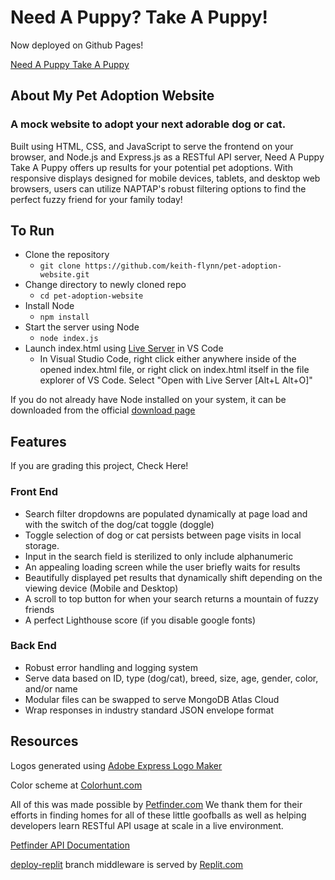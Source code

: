 # Need A Puppy? Take A Puppy!

Now deployed on Github Pages!

[Need A Puppy Take A Puppy](https://keith-flynn.github.io/pet-adoption-website/)

## About My Pet Adoption Website

### A mock website to adopt your next adorable dog or cat.

Built using HTML, CSS, and JavaScript to serve the frontend on your browser, and Node.js and Express.js as a RESTful API server, Need A Puppy Take A Puppy offers up results for your potential pet adoptions. With responsive displays designed for mobile devices, tablets, and desktop web browsers, users can utilize NAPTAP's robust filtering options to find the perfect fuzzy friend for your family today!

## To Run

 - Clone the repository 
   - `git clone https://github.com/keith-flynn/pet-adoption-website.git`
 - Change directory to newly cloned repo
   - `cd pet-adoption-website`
 - Install Node
   - `npm install`
 - Start the server using Node
   - `node index.js`
 - Launch index.html using [Live Server](https://marketplace.visualstudio.com/items?itemName=ritwickdey.LiveServer) in VS Code
   - In Visual Studio Code, right click either anywhere inside of the opened index.html file, or right click on index.html itself in the file explorer of VS Code. Select "Open with Live Server [Alt+L Alt+O]"

If you do not already have Node installed on your system, it can be downloaded from the official [download page](https://nodejs.org/en/download)

## Features

If you are grading this project, Check Here!

### Front End

 - Search filter dropdowns are populated dynamically at page load and with the switch of the dog/cat toggle (doggle)
 - Toggle selection of dog or cat persists between page visits in local storage.
 - Input in the search field is sterilized to only include alphanumeric
 - An appealing loading screen while the user briefly waits for results
 - Beautifully displayed pet results that dynamically shift depending on the viewing device (Mobile and Desktop)
 - A scroll to top button for when your search returns a mountain of fuzzy friends
 - A perfect Lighthouse score (if you disable google fonts)

### Back End
 - Robust error handling and logging system
 - Serve data based on ID, type (dog/cat), breed, size, age, gender, color, and/or name
 - Modular files can be swapped to serve MongoDB Atlas Cloud
 - Wrap responses in industry standard JSON envelope format

## Resources

Logos generated using [Adobe Express Logo Maker](https://express.adobe.com/express-apps/logo-maker/preview)

Color scheme at [Colorhunt.com](https://colorhunt.co/palette/1b262c0f4c753282b8bbe1fa)

All of this was made possible by [Petfinder.com](https://www.petfinder.com/) We thank them for their efforts in finding homes for all of these little goofballs as well as helping developers learn RESTful API usage at scale in a live environment.

[Petfinder API Documentation](https://www.petfinder.com/developers/v2/docs/)

[deploy-replit](https://github.com/keith-flynn/pet-adoption-website/tree/deploy-replit) branch middleware is served by [Replit.com](https://replit.com/)